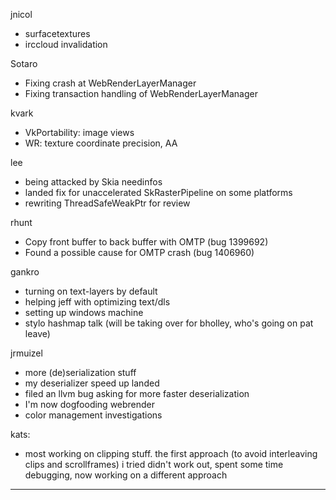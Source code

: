 jnicol
* surfacetextures
* irccloud invalidation



Sotaro
* Fixing crash at WebRenderLayerManager
* Fixing transaction handling of WebRenderLayerManager



kvark
* VkPortability: image views
* WR: texture coordinate precision, AA



lee
* being attacked by Skia needinfos
* landed fix for unaccelerated SkRasterPipeline on some platforms
* rewriting ThreadSafeWeakPtr for review



rhunt
* Copy front buffer to back buffer with OMTP (bug 1399692)
* Found a possible cause for OMTP crash (bug 1406960)



gankro
* turning on text-layers by default
* helping jeff with optimizing text/dls
* setting up windows machine
* stylo hashmap talk (will be taking over for bholley, who's going on pat leave)



jrmuizel
* more (de)serialization stuff
* my deserializer speed up landed
* filed an llvm bug asking for more faster deserialization
* I'm now dogfooding webrender
* color management investigations



kats:
* most working on clipping stuff. the first approach (to avoid interleaving clips and scrollframes) i tried didn't work out, spent some time debugging, now working on a different approach

________________


